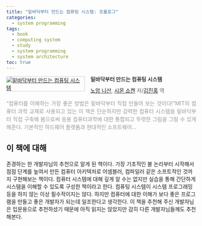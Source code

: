 ```yaml
---
title: "밑바닥부터 만드는 컴퓨팅 시스템: 프롤로그"
categories:
  - system programming
tags:
  - book
  - computing system
  - study
  - system programming
  - system architecture
toc: true
---
```


<div style="clear:left;text-align:left;"><div style="float:left;margin:0 15px 5px 0;"><a href="http://www.yes24.com/Product/Goods/71129079" style="display:inline-block;overflow:hidden;border:solid 1px #ccc;" target="_blank"><img style="margin:-1px;vertical-align:top;" src="http://image.yes24.com/goods/71129079/M" border="0" alt="밑바닥부터 만드는 컴퓨팅 시스템 "></a></div><div><p style="line-height:1.2em;color:#333;font-size:14px;font-weight:bold;">밑바닥부터 만드는 컴퓨팅 시스템 </p><p style="margin-top:5px;line-height:1.2em;color:#666;"><a href="http://www.yes24.com/SearchCorner/Result?domain=ALL&author_yn=Y&query=&auth_no=255462" target="_blank">노암 니산</a>, <a href="http://www.yes24.com/SearchCorner/Result?domain=ALL&author_yn=Y&query=&auth_no=255463" target="_blank">시몬 쇼켄</a> 저/<a href="http://www.yes24.com/SearchCorner/Result?domain=ALL&author_yn=Y&query=&auth_no=255464" target="_blank">김진홍</a> 역</p><p style="margin-top:14px;line-height:1.5em;text-align:justify;color:#999;">“컴퓨터를 이해하는 가장 좋은 방법은 밑바닥부터 직접 만들어 보는 것이다!”MIT의 컴퓨터 과학 교재로 사용되고 있는 이 책은 단순하지만 강력한 컴퓨터 시스템을 밑바닥부터 직접 구축해 봄으로써 응용 컴퓨터과학에 대한 통합되고 뚜렷한 그림을 그릴 수 있게 해준다. 기본적인 하드웨어 플랫폼과 현대적인 소프트웨어...</p></div></div>

## 이 책에 대해
존경하는 한 개발자님의 추천으로 알게 된 책이다. 가장 기초적인 불 논리부터 시작해서 점점 단계를 높여서 만든 컴퓨터 아키텍처로 어셈블러, 컴파일러 같은 소프트적인 것까지 구현해보는 책이다. 컴퓨터 시스템에 대해 깊게 알 수는 없지만 실습을 통해 간단하게 시스템을 이해할 수 있도록 구성한 책이라고 한다. 컴퓨팅 시스템이 시스템 프로그래밍 등을 하지 않는 이상 필수적이지는 않다. 하지만 컴퓨터에 대한 이해가 보다 좋은 프로그램을 만들고 좋은 개발자가 되는데 일조한다고 생각한다. 이 책을 추천해 주신 개발자님은 입문용으로 추천하셨기 때문에 아직 읽지는 않았지만 감히 다른 개발자님들께도 추천해본다.